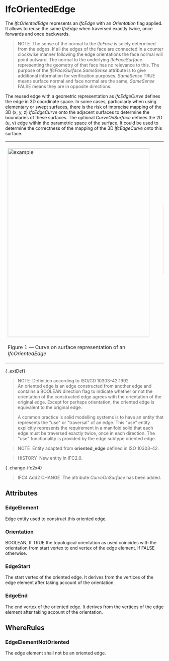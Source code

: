 # IfcOrientedEdge

The _IfcOrientedEdge_ represents an _IfcEdge_ with an _Orientation_ flag applied. It allows to reuse the same _IfcEdge_ when traversed exactly twice, once forwards and once backwards.

> NOTE&nbsp; The sense of the normal to the _IfcFace_ is solely determined from the edges. If all the edges of the face are connected in a counter clockwise manner following the edge orientations the face normal will point outward. The normal to the underlying _IfcFaceSurface_ representing the geometry of that face has no relevance to this. The purpose of the _IfcFaceSurface.SameSense_ attribute is to give additional information for verification purposes. _SameSense_ TRUE means surface normal and face normal are the same, _SameSense_ FALSE means they are in opposite directions.

The reused edge with a geometric representation as _IfcEdgeCurve_ defines the edge in 3D coordinate space. In some cases, particularly when using elementary or swept surfaces, there is the risk of imprecise mapping of the 3D (x, y, z) _IfcEdgeCurve_ onto the adjacent surfaces to determine the boundaries of these surfaces. The optional _CurveOnSurface_ defines the 2D (u, v) edge within the parametric space of the surface. It could be used to determine the correctness of the mapping of the 3D _IfcEdgeCurve_ onto this surface.

<table>
<tr><td><br><img src="../../../../../../figures/ifcadvancedbrep_02.png" width="450" height="600" alt="example"></td>
<td><blockquote class="example">EXAMPLE&nbsp; Figure 1 illustrates an example where the <em>CurveOnSurface</em> is provided in addition to the curve geometry of the <em>IfcEdgeCurve</em>.</blockquote></td>
</tr>
<tr><td><p class="figure">Figure 1 &mdash; Curve on surface representation of an <em>IfcOrientedEdge</em></p></td><td>&nbsp;</td><td>&nbsp;</td></tr>
</table>

{ .extDef}
> NOTE&nbsp; Definition according to ISO/CD 10303-42:1992  
> An oriented edge is an edge constructed from another edge and contains a BOOLEAN direction flag to indicate whether or not the orientation of the constructed edge agrees with the orientation of the original edge. Except for perhaps orientation, the oriented edge is equivalent to the original edge.   
>   
> A common practice is solid modelling systems is to have an entity that represents the "use" or "traversal" of an edge. This "use" entity explicitly represents the requirement in a manifold solid that each edge must be traversed exactly twice, once in each direction. The "use" functionality is provided by the edge subtype oriented edge.

> NOTE&nbsp; Entity adapted from **oriented_edge** defined in ISO 10303-42.

> HISTORY&nbsp; New entity in IFC2.0.

{ .change-ifc2x4}
> IFC4 Add2 CHANGE&nbsp; The attribute _CurveOnSurface_ has been added.

## Attributes

### EdgeElement
Edge entity used to construct this oriented edge.

### Orientation
BOOLEAN, If TRUE the topological orientation as used coincides with the orientation from start vertex to end vertex of the edge element. If FALSE otherwise.

### EdgeStart
The start vertex of the oriented edge. It derives from the vertices of the edge element after taking account of the orientation.

### EdgeEnd
The end vertex of the oriented edge. It derives from the vertices of the edge element after taking account of the orientation.

## WhereRules

### EdgeElementNotOriented
The edge element shall not be an oriented edge.
